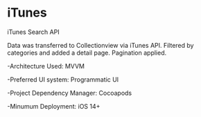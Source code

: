 # iTunes

iTunes Search API

Data was transferred to Collectionview via iTunes API. Filtered by categories and added a detail page. Pagination applied.

-Architecture Used: MVVM

-Preferred UI system: Programmatic UI

-Project Dependency Manager: Cocoapods

-Minumum Deployment: iOS 14+ 
